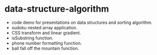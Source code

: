 # data-structure-algorithm

- code demo for presentations on data structures and sorting algorithm.
- sudoku nested array application.
- CSS transform and linear gradient.
- isSubstring function.
- phone number formatting function.
- ball fall off the mountain function.

